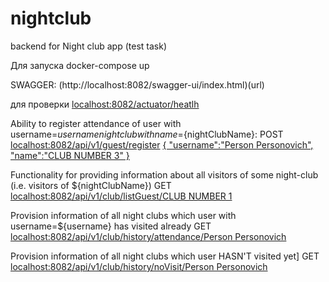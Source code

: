 # nightclub
backend for Night club app (test task)

Для запуска 
docker-compose up

SWAGGER:
(http://localhost:8082/swagger-ui/index.html)(url)

для проверки
[localhost:8082/actuator/heatlh](url)


Ability to register attendance of user with username=${username} night club with name=${nightClubName}:
POST
[localhost:8082/api/v1/guest/register](url)
[{
    "username":"Person Personovich",
    "name":"CLUB NUMBER 3"
}](url)

Functionality for providing information about all visitors of some night-club (i.e. visitors of ${nightClubName})
GET
[localhost:8082/api/v1/club/listGuest/CLUB NUMBER 1](url)

Provision information of all night clubs which user with username=${username}  has visited already
GET 
[localhost:8082/api/v1/club/history/attendance/Person Personovich](url)

Provision information of all night clubs which user HASN'T visited yet]
GET 
[localhost:8082/api/v1/club/history/noVisit/Person Personovich](url)
